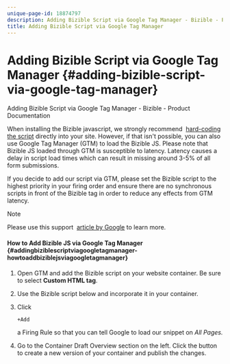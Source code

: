```yaml
---
unique-page-id: 18874797
description: Adding Bizible Script via Google Tag Manager - Bizible - Product Documentation
title: Adding Bizible Script via Google Tag Manager
---
```


# Adding Bizible Script via Google Tag Manager {#adding-bizible-script-via-google-tag-manager}

Adding Bizible Script via Google Tag Manager - Bizible - Product Documentation

When installing the Bizible javascript, we strongly recommend&nbsp; [hard-coding the script](http://docs.marketo.com/x/qwEgAQ)&nbsp;directly into your site. However, if that isn't possible, you can also use Google Tag Manager (GTM) to load the Bizible JS. Please note that Bizible JS loaded through GTM is susceptible to latency. Latency causes a delay in script load times which can result in missing around 3-5% of all form submissions.

If you decide to add our script via GTM,&nbsp;please&nbsp;set the Bizible script to the highest priority in your firing order and ensure there are no synchronous scripts in front of the Bizible tag in order to reduce any effects from GTM latency.

>[!NOTE]
>
>Please use this support&nbsp; [article by Google](http://support.google.com/tagmanager/answer/2772421?hl=en)&nbsp;to learn more.

#### How to Add Bizible JS via Google Tag Manager {#addingbiziblescriptviagoogletagmanager-howtoaddbiziblejsviagoogletagmanager}

1. Open GTM and add the Bizible script on your website container. Be sure to select **Custom HTML tag**. 
1. Use the Bizible script below and incorporate it in your container.

   *<script type="text/javascript" src="//cdn.bizible.com/scripts/bizible.js" async=""></script>*

1. Click 

   ```
   +Add
   ```

   a Firing Rule so that you can tell Google to load our snippet on *All Pages.*
1. Go to the Container Draft Overview section on the left. Click the button to create a new version of your container and publish the changes.

